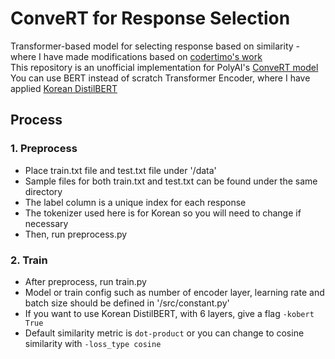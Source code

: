
# ConveRT for Response Selection

Transformer-based model for selecting response based on similarity - where I have made modifications based on [codertimo's work](https://github.com/codertimo/ConveRT-pytorch)  
This repository is an unofficial implementation for PolyAI's [ConveRT model](https://github.com/PolyAI-LDN/polyai-models)  
You can use BERT instead of scratch Transformer Encoder, where I have applied [Korean DistilBERT](https://github.com/monologg/DistilKoBERT)

## Process
### 1. Preprocess
- Place train.txt file and test.txt file under '/data' 
- Sample files for both train.txt and test.txt can be found under the same directory
- The label column is a unique index for each response
- The tokenizer used here is for Korean so you will need to change if necessary
- Then, run preprocess.py 

### 2. Train
- After preprocess, run train.py 
- Model or train config such as number of encoder layer, learning rate and batch size should be defined in '/src/constant.py'
- If you want to use Korean DistilBERT, with 6 layers, give a flag `-kobert True`
- Default similarity metric is `dot-product` or you can change to cosine similarity with `-loss_type cosine`
